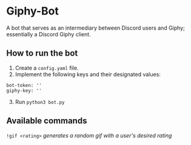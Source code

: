 # Giphy-Bot

A bot that serves as an intermediary between Discord users and Giphy; essentially a Discord Giphy client.

## How to run the bot

1. Create a `config.yaml` file.
2. Implement the following keys and their designated values:

```
bot-token: ''
giphy-key: ''
```

3. Run `python3 bot.py`

## Available commands

`!gif <rating>` *generates a random gif with a user's desired rating*
